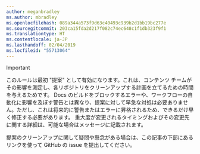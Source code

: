 ```yaml
---
author: meganbradley
ms.author: mbradley
ms.openlocfilehash: 089a344a573f9d63c40493c939b2d1bb19bc277e
ms.sourcegitcommit: 203ca15fda2d217f082c74ec648c1f1db323f9f1
ms.translationtype: HT
ms.contentlocale: ja-JP
ms.lasthandoff: 02/04/2019
ms.locfileid: "55713064"
---
```

> [!IMPORTANT]
> このルールは最初 "提案" として有効になります。これは、コンテンツ チームがその影響を測定し、各リポジトリをクリーンアップする計画を立てるための時間を与えるためです。 Docs のビルドをブロックするエラーや、ワークフローの自動化に影響を及ぼす警告とは異なり、提案に対して早急な対処は必要ありません。ただし、これは将来的に警告またはエラーに昇格されるため、できるだけ早く修正する必要があります。 重大度が変更されるタイミングおよびその変更先に関する詳細は、可能な場合はメッセージに記載されます。
>
> 提案のクリーンアップに関して疑問や懸念がある場合は、この記事の下部にあるリンクを使って GitHub の issue を提出してください。
